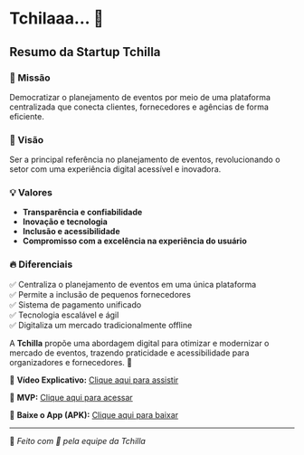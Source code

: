 # Tchilaaa... 🚀  

## Resumo da Startup Tchilla  

### 📌 Missão  
Democratizar o planejamento de eventos por meio de uma plataforma centralizada que conecta clientes, fornecedores e agências de forma eficiente.  

### 🎯 Visão  
Ser a principal referência no planejamento de eventos, revolucionando o setor com uma experiência digital acessível e inovadora.  

### 💡 Valores  
- **Transparência e confiabilidade**  
- **Inovação e tecnologia**  
- **Inclusão e acessibilidade**  
- **Compromisso com a excelência na experiência do usuário**  

### 🔥 Diferenciais  
✅ Centraliza o planejamento de eventos em uma única plataforma  
✅ Permite a inclusão de pequenos fornecedores  
✅ Sistema de pagamento unificado  
✅ Tecnologia escalável e ágil  
✅ Digitaliza um mercado tradicionalmente offline  

A **Tchilla** propõe uma abordagem digital para otimizar e modernizar o mercado de eventos, trazendo praticidade e acessibilidade para organizadores e fornecedores. 🚀  

🎥 **Vídeo Explicativo:** [Clique aqui para assistir](https://drive.google.com/file/d/140q5siQy5_gYr62tdDrTWTYzN1day75V/view?usp=sharing)  

📄 **MVP:** [Clique aqui para acessar](https://docs.google.com/document/d/19M83rsbTNP2QLDKz9e5bLJpeTGJ04iQeu9vXeAdtJtY/edit?tab=t.0)  

📱 **Baixe o App (APK):** [Clique aqui para baixar](https://github.com/Tchilla-TCC-StartUp/tchilla-app-user/releases/tag/v1.0.9)  

---

📍 _Feito com 💜 pela equipe da Tchilla_
